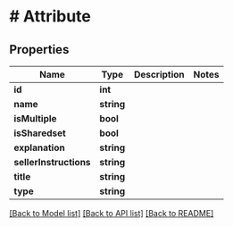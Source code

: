 # # Attribute

## Properties

Name | Type | Description | Notes
------------ | ------------- | ------------- | -------------
**id** | **int** |  |
**name** | **string** |  |
**isMultiple** | **bool** |  |
**isSharedset** | **bool** |  |
**explanation** | **string** |  |
**sellerInstructions** | **string** |  |
**title** | **string** |  |
**type** | **string** |  |

[[Back to Model list]](../../README.md#models) [[Back to API list]](../../README.md#endpoints) [[Back to README]](../../README.md)

